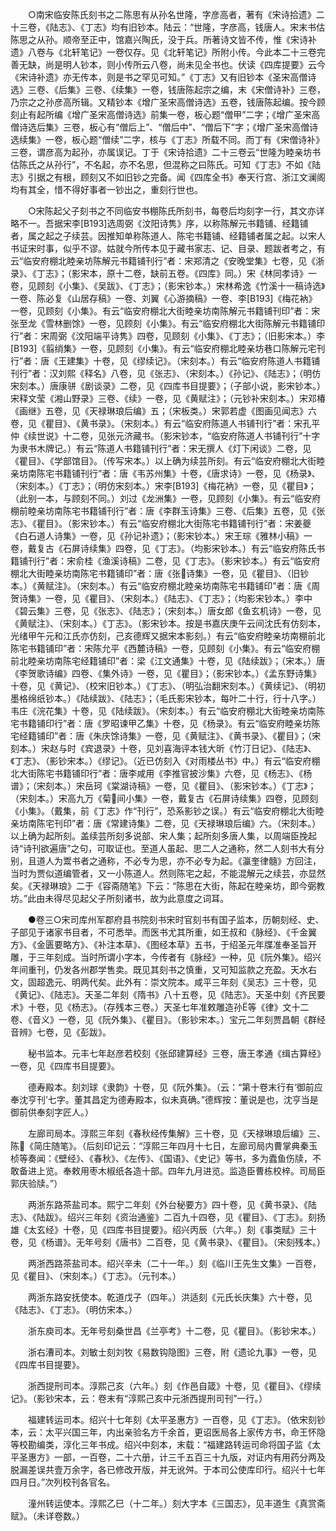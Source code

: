 <!-- { "loadSidebar": true } -->

　　○南宋临安陈氏刻书之二陈思有从孙名世隆，字彦高者，著有《宋诗拾遗》二十三卷，《陆志》、《丁志》均有旧钞本。陆云：“世隆，字彦高，钱唐人。宋末书估陈思之从孙。顺帝至正中，馆嘉兴陶氏，没于兵。所著诗文皆不传，惟《宋诗补遗》八卷与《北轩笔记》一卷仅存。见《北轩笔记》所附小传。今此本二十三卷完善无缺，尚是明人钞本，则小传所云八卷，尚未见全书也。伏读《四库提要》云今《宋诗补遗》亦无传本，则是书之罕见可知。”《丁志》又有旧钞本《圣宋高僧诗选》三卷、《后集》三卷、《续集》一卷，钱唐陈起宗之编，末《宋僧诗补》三卷，乃宗之之孙彦高所辑。又精钞本《增广圣宋高僧诗选》五卷，钱唐陈起编。按今顾刻止有起所编《增广圣宋高僧诗选》前集一卷，板心题“僧甲”二字；《增广圣宋高僧诗选后集》三卷，板心有“僧后上”、“僧后中”、“僧后下”字；《增广圣宋高僧诗选续集》一卷，板心题“僧续”二字，核与《丁志》所载不同。而丁有《宋僧诗补》三卷，谓彦高为起孙，亦属误记。丁于《宋诗拾遗》二十三卷云“世隆为睦亲坊书估陈氏之从孙行”，不名起，亦不名思，但混称之曰陈氏。可知《丁志》不如《陆志》引据之有根，顾刻又不如旧钞之完备。闻《四库全书》奉天行宫、浙江文澜阁均有其全，惜不得好事者一钞出之，重刻行世也。

　　○宋陈起父子刻书之不同临安书棚陈氏所刻书，每卷后均刻字一行，其文亦详略不一。吾据宋李[B193]选周弼《汶阳诗隽》序，以称陈解元书籍铺、经籍铺者，属之起之子续芸。因推知单称陈道人、陈宅书籍铺、经籍铺者属之起。以宋人书证宋时事，似乎不谬。姑就今所传本见于藏书家志、记、目录、题跋者考之，有云“临安府棚北睦亲坊陈解元书籍铺刊行”者：宋郑清之《安晚堂集》七卷，见《浙录》、《丁志》；（影宋本，原十二卷，缺前五卷。《四库》同。）宋《林同孝诗》一卷，见顾刻《小集》、《吴跋》、《丁志》；（影宋钞本。）宋林希逸《竹溪十一稿诗选》一卷、陈必复《山居存稿》一卷、刘翼《心游摘稿》一卷、李[B193]《梅花衲》一卷，见顾刻《小集》。有云“临安府棚北大街睦亲坊南陈解元书籍铺刊印”者：宋张至龙《雪林删馀》一卷，见顾刻《小集》。有云“临安府棚北大街陈解元书籍铺印行”者：宋周弼《汶阳端平诗隽》四卷，见顾刻《小集》、《丁志》；（旧影宋本。）李[B193]《翦绡集》一卷，见顾刻《小集》。有云“临安府棚北睦亲坊巷口陈解元宅刊行”者：唐《王建集》十卷，见《缪续记》。（宋刻本。）有云“临安府陈道人书籍铺刊行”者：汉刘熙《释名》八卷，见《张志》、（宋刻本。）《孙记》、《陆志》；（明仿宋刻本。）唐康骈《剧谈录》二卷，见《四库书目提要》；（子部小说，影宋钞本。）宋释文莹《湘山野录》三卷、《续》一卷，见《黄赋注》；（元钞补宋刻本。）宋邓椿《画继》五卷，见《天禄琳琅后编》五；（宋板类。）宋郭若虚《图画见闻志》六卷，见《瞿目》、《黄书录》。（宋刻本。）有云“临安府陈道人书铺刊行”者：宋孔平仲《续世说》十二卷，见张元济藏书。（影宋钞本，“临安府陈道人书铺刊行”十字为隶书木牌记。）有云“陈道人书籍铺刊行”者：宋无撰人《灯下闲谈》二卷，见《瞿目》、《学部馆目》。（传写宋本。）以上确为续芸所刻。有云“临安府棚北大街睦亲坊南陈宅书籍铺刊行”者：唐《韦苏州集》十卷，《唐求诗》一卷，见《杨录》、（宋刻本。）《丁志》；（明仿宋刻本。）宋李[B193]《梅花衲》一卷，见《瞿目》；（此别一本，与顾刻不同。）刘过《龙洲集》一卷，见顾刻《小集》。有云“临安府棚前睦亲坊南陈宅书籍铺刊行”者：唐《李群玉诗集》三卷、《后集》五卷，见《张志》、《瞿目》。（影宋钞本。）有云“临安府棚北大街陈宅书籍铺刊行”者：宋姜夔《白石道人诗集》一卷，见《孙记补遗》；（影宋钞本。）宋王琮《雅林小稿》一卷，戴复古《石屏诗续集》四卷，见《丁志》。（均影宋钞本。）有云“临安府陈氏书籍铺刊行”者：宋俞桂《渔溪诗稿》二卷，见《丁志》。（影宋钞本。）有云“临安府棚北大街睦亲坊南陈宅书籍铺印”者：唐《张诗集》一卷，见《瞿目》、（旧钞本。）《黄赋注》。（宋刻本。）有云“临安府棚北睦亲坊南陈宅书籍铺印”者：唐《周贺诗集》一卷，见《瞿目》、（宋刻本。）《陆志》、《丁志》；（均影宋钞本。）李中《碧云集》三卷，见《张志》、《陆志》；（宋刻本。）唐女郎《鱼玄机诗》一卷，见《黄赋注》、（宋刻本。）《丁志》。（影宋钞本。按是书嘉庆庚午云间沈氏有仿刻本，光绪甲午元和江氏亦仿刻，己亥德辉又据宋本影刻。）有云“临安府睦亲坊南棚前北陈宅书籍铺印”者：宋陈允平《西麓诗稿》一卷，见顾刻《小集》。有云“临安府棚前北睦亲坊南陈宅经籍铺印”者：梁《江文通集》十卷，见《陆续跋》；（宋本。）唐《李贺歌诗编》四卷、《集外诗》一卷，见《瞿目》；（影宋钞本。）《孟东野诗集》十卷，见《黄记》、（校宋旧钞本。）《丁志》、（明弘治翻宋刻本。）《黄续记》、（明初墨格绵纸钞本。）《陆续跋》、《陆志》；（毛氏影宋钞本，每叶二十行，行十八字。）韦庄《浣花集》十卷，见《陆续跋》。（宋刻本。）有云“临安府棚北大街睦亲坊南陈宅书籍铺印行”者：唐《罗昭谏甲乙集》十卷，见《杨录》。有云“临安府睦亲坊陈宅经籍铺印”者：唐《朱庆馀诗集》一卷，见《黄赋注》、《黄书录》、《瞿目》；（宋刻本。）宋赵与时《宾退录》十卷，见刘喜海评本钱大昕《竹汀日记》、《陆志》、《丁志》、（影钞宋本。）《缪记》。（近已仿刻入《对雨楼丛书》中。）有云“临安府棚北大街陈宅书籍铺印行”者：唐李咸用《李推官披沙集》六卷，见《杨志》、《杨谱》；（宋刻本。）宋岳珂《棠湖诗稿》一卷，见《瞿目》、（影宋钞本。）《丁志》；（宋刻本。）宋高九万《菊间小集》一卷，戴复古《石屏诗续集》四卷，见顾刻《小集》。（戴集，前《丁志》作“刊行”，恐系影钞之误。）有云“临安府棚北大街睦亲坊南陈宅刊印”者：唐《常建诗集》二卷，见《天禄琳琅后编》六。（宋刻本。）以上确为起所刻。盖续芸所刻多说部、宋人集；起所刻多唐人集，以周端臣挽起诗“诗刊欲遍唐”之句，可取证也。至道人虽起、思二人之通称，然二人刻书大有分别，且道人为鬻书者之通称，不必专为思，亦不必专为起。《瀛奎律髓》方回注，当时为贾似道编管者，又一小陈道人。然则陈宅之起，不能混解元之续芸，亦显然矣。《天禄琳琅》二于《容斋随笔》下云：“陈思在大街，陈起在睦亲坊，即今弼教坊。”此由未得尽见起父子所刻诸书，故为此意度之词耳。

　　●卷三○宋司库州军郡府县书院刻书宋时官刻书有国子监本，历朝刻经、史、子部见于诸家书目者，不可悉举。而医书尤其所重，如王叔和《脉经》、《千金翼方》、《金匮要略方》、《补注本草》、《图经本草》五书，于绍圣元年牒准奉圣旨开雕，于三年刻成。当时所谓小字本，今传者有《脉经》一种，见《阮外集》。绍兴年间重刊，仍发各州郡学售卖。既见其刻书之慎重，又可知监款之充盈。天水右文，固超逸元、明两代矣。此外有：崇文院本。咸平三年刻《吴志》三十卷，见《黄记》、《陆志》。天圣二年刻《隋书》八十五卷，见《陆志》。天圣中刻《齐民要术》十卷，见《杨志》。（存残本三卷。）天圣七年准敕雕造孙等《律》文十二卷、《音义》一卷，见《阮外集》、《瞿目》。（影钞宋本。）宝元二年刻贾昌朝《群经音辨》七卷，见《彭跋》。

　　秘书监本。元丰七年赵彦若校刻《张邱建算经》三卷，唐王孝通《缉古算经》一卷，见《四库书目提要》。

　　德寿殿本。刻刘球《隶韵》十卷，见《阮外集》。（云：“第十卷末行有‘御前应奉沈亨刊’七字。董其昌定为德寿殿本，似未真确。”德辉按：董说是也，沈亨当是御前供奉刻字匠人。）

　　左廊司局本。淳熙三年刻《春秋经传集解》三十卷，见《天禄琳琅后编》三、陈《简庄随笔》。（后刻印记云：“淳熙三年四月十七日，左廊司局内曹掌典秦玉桢等奏闻：《壁经》、《春秋》、《左传》、《国语》、《史记》等书，多为蠹鱼伤牍，不敢备进上览。奉敕用枣木椒纸各造十部。四年九月进览。监造臣曹栋校梓。司局臣郭庆验牍。”）

　　两浙东路茶盐司本。熙宁二年刻《外台秘要方》四十卷，见《黄书录》、《陆志》、《陆跋》。绍兴三年刻《资治通鉴》二百九十四卷，见《瞿目》、《丁志》。刻扬雄《太玄经》十卷，见《四库书目提要》。绍兴丙辰（六年。）刻《事类赋》三十卷，见《杨谱》。无年号刻《唐书》二百卷，见《黄书录》、《瞿目》。（宋刻残本。）

　　两浙西路茶盐司本。绍兴辛未（二十一年。）刻《临川王先生文集》一百卷，见《瞿目》、（宋刻本。）《丁志》。（元刊本。）

　　两浙东路安抚使本。乾道戊子（四年。）洪适刻《元氏长庆集》六十卷，见《陆志》、《丁志》。（明仿宋本。）

　　浙东庾司本。无年号刻桑世昌《兰亭考》十二卷，见《瞿目》。（影钞宋本。）

　　浙右漕司本。刘敏士刻刘牧《易数钩隐图》三卷，附《遗论九事》一卷，见《四库书目提要》。

　　浙西提刑司本。淳熙己亥（六年。）刻《作邑自箴》十卷，见《瞿目》、《缪续记》。（影钞宋本，云：卷末有“淳熙己亥中元浙西提刑司刊”一行。）

　　福建转运司本。绍兴十七年刻《太平圣惠方》一百卷，见《丁志》。（依宋刻钞本，云：太平兴国三年，内出亲验名方千余首，更诏医局各上家传方书，命王怀隐等校勘编类，淳化三年书成。绍兴中刻本，末载：“福建路转运司命将国子监《太平圣惠方》一部，一百卷，二十六册，计三千五百三十九版，对证内有用药分两及脱漏差误共壹万余字，各已修改开版，并无讹舛。于本司公使库印行。绍兴十七年四月日。”次列校刊各官名。

　　潼州转运使本。淳熙乙巳（十二年。）刻大字本《三国志》，见丰道生《真赏斋赋》。（未详卷数。）

